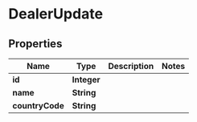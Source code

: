 # DealerUpdate

## Properties
Name | Type | Description | Notes
------------ | ------------- | ------------- | -------------
**id** | **Integer** |  | 
**name** | **String** |  | 
**countryCode** | **String** |  | 
